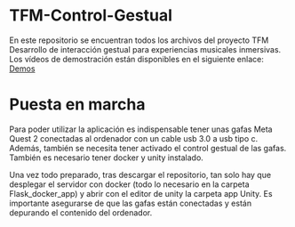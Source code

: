 # TFM-Control-Gestual 
En este repositorio se encuentran todos los archivos del proyecto TFM Desarrollo de interacción gestual para experiencias musicales inmersivas.
Los vídeos de demostración están disponibles en el siguiente enlace: [Demos](https://drive.google.com/drive/folders/1fCTrRp0NSh8TfzQGhRM1pKWXQWAoGEnP?usp=sharing)

# Puesta en marcha
Para poder utilizar la aplicación es indispensable tener unas gafas Meta Quest 2 conectadas al ordenador con un cable usb 3.0 a usb tipo c. Además, también se necesita tener activado el control gestual de las gafas.
También es necesario tener docker y unity instalado.

Una vez todo preparado, tras descargar el repositorio, tan solo hay que desplegar el servidor con docker (todo lo necesario en la carpeta Flask_docker_app) y abrir con el editor de unity la carpeta app Unity. Es importante asegurarse de que las gafas están conectadas y están depurando el contenido del ordenador.
